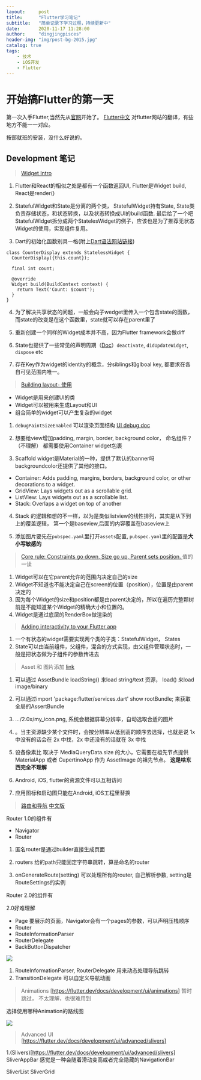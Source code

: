 ```yaml
---
layout:     post
title:      "Flutter学习笔记"
subtitle:   "简单记录下学习过程，持续更新中"
date:       2020-11-17 11:28:00
author:     "dingjingpisces"
header-img: "img/post-bg-2015.jpg"
catalog: true
tags:
    - 技术
    - iOS开发
    - Flutter
---
```



# 开始搞Flutter的第一天

第一次入手Flutter,当然先从[官网](https://flutter.dev/docs/get-started/install)开始了。
[Flutter中文](https://flutterchina.club/flutter-for-ios/) 对flutter网站的翻译，有些地方不能一一对应。

按部就班的安装，没什么好说的。

## Development 笔记

> [Widget Intro ](https://flutter.dev/docs/development/ui/widgets-intro)

1. Flutter和React的相似之处是都有一个函数返回UI, Flutter是Widget build, React是render()

2. StatefulWidget和State是分离的两个类， StatefulWidget持有State, State类负责存储状态，和状态转换，以及状态转换成UI的build函数. 最后给了一个吧StatefulWidget拆分成两个StatelesWidget的例子，应该也是为了推荐无状态Widget的使用，实现组件复用。

3. Dart的初始化函数别具一格(附上[Dart语法网站链接](http://www.geekjc.com/ebook/detail/5bbdc2b33f74c812e3ac9a18/1546846473973))

```
class CounterDisplay extends StatelessWidget {
  CounterDisplay({this.count});

  final int count;

  @override
  Widget build(BuildContext context) {
    return Text('Count: $count');
  }
}

```

4. 为了解决共享状态的问题，一般会向子wedget里传入一个包含state的函数，而state的改变是在这个函数里，state就可以存在parent里了

5. 重新创建一个同样的Widget成本并不高，因为Flutter framework会做diff

6. State也提供了一些常见的声明周期（[Doc](https://api.flutter.dev/flutter/widgets/State-class.html)）`deactivate`, `didUpdateWidget`, `dispose` etc

7. 存在Key作为widget的identity的概念，分siblings和glboal key, 都要求在各自可见范围内唯一。


> [Building layout- 使用](https://flutter.dev/docs/development/ui/layout)

- Widget是用来创建UI的类
- Widget可以被用来生成Layout和UI
- 组合简单的widget可以产生复杂的widget

1. `debugPaintSizeEnabled` 可以渲染页面结构 [UI debug doc](https://flutter.dev/docs/development/tools/devtools/inspector#debugging-layout-issues-visually)

2. 想要给view增加padding, margin, border, background color， 命名组件？（不理解） 都需要使用Container widget包裹

3. Scaffold widget是Material的一种，提供了默认的banner吗backgroundcolor还提供了其他的接口。

- Container: Adds padding, margins, borders, background color, or other decorations to a widget.
- GridView: Lays widgets out as a scrollable grid.
- ListView: Lays widgets out as a scrollable list.
- Stack: Overlaps a widget on top of another

4.  Stack 的逻辑和想的不一样，以为是类似listview的线性排列，其实是从下到上的覆盖逻辑， 第一个是baseview,后面的内容覆盖在baseview上

5. 添加图片要先在`pubspec.yaml`里打开`assets`配置, `pubspec.yaml`里的配置是**大小写敏感的**

> [Core rule: Constraints go down,  Size go up, Parent sets position. ](https://flutter.dev/docs/development/ui/layout/constraints) 值的一读

1. Widget可以在它parent允许的范围内决定自己的size
2. Widget不知道也不能决定自己在screen的位置（position），位置是由parent决定的
3. 因为每个Widget的size和position都是由parent决定的，所以在遍历完整颗树前是不能知道某个Widget的精确大小和位置的。
4. Widget是通过底层的RenderBox做渲染的

> [Adding interactivity to your Flutter app](https://flutter.dev/docs/development/ui/interactive)

1. 一个有状态的widget需要实现两个类的子类：StatefulWidget， States
2. State可以由当前组件，父组件，混合的方式实现，由父组件管理状态时，一般是把状态做为子组件的参数传进去

> Asset 和 图片添加 [link](https://flutter.dev/docs/development/ui/assets-and-images)

1. 可以通过  AssetBundle  loadString() 来load string/text 资源， load() 来load image/binary

2. 可以通过import 'package:flutter/services.dart' show rootBundle; 来获取全局的AssertBundle

3. .../2.0x/my_icon.png, 系统会根据屏幕分辨率，自动选取合适的图片

4. 。当主资源缺少某个文件时，会按分辨率从低到高的顺序去选择，也就是说 1x 中没有的话会在 2x 中找，2x 中还没有的话就在 3x 中找

5. 设备像素比 取决于 MediaQueryData.size 的大小，它需要在祖先节点提供 MaterialApp 或者 CupertinoApp 作为 AssetImage 的祖先节点。 **这是啥东西完全不理解**

6. Android, iOS, flutter的资源文件可以互相访问

7. 应用图标和启动图只能在Android, iOS工程里替换

> [路由和导航](https://medium.com/flutter/learning-flutters-new-navigation-and-routing-system-7c9068155ade) [中文版](https://blog.csdn.net/u013491829/article/details/109330086)

Router 1.0的组件有 

- Navigator
- Router

1. 匿名router是通过builder直接生成页面

2. routers 给的path只能固定字符串跳转，算是命名的router

3. onGenerateRoute(setting) 可以处理所有的router, 自己解析参数, setting是RouteSettings的实例

Router 2.0的组件有

2.0好难理解
- Page 要展示的页面，Navigator会有一个pages的参数，可以声明压栈顺序
- Router
- RouteInformationParser
- RouterDelegate
- BackButtonDispatcher


<img src="https://miro.medium.com/max/1400/1*hNt4Bc8FZBp_Gqh7iED3FA.png">

1. RouteInformationParser, RouterDelegate 用来动态处理导航跳转
2. TransitionDelegate 可以自定义导航动画


> Animations [https://flutter.dev/docs/development/ui/animations]
暂时跳过， 不太理解，也很难用到

选择使用哪种Animation的路线图

<img src="https://flutter.dev/assets/ui/animations/animation-decision-tree-cf57f0d6c1b6fd8e7ea512bd659c2f97a2f142f1137e89d1f67a5fbc1be9f2c3.png">

> Advanced UI [https://flutter.dev/docs/development/ui/advanced/slivers]

1.(Slivers)[https://flutter.dev/docs/development/ui/advanced/slivers]
SliverAppBar 感觉是一种会随着滑动变高或者完全隐藏的NavigationBar

SliverList
SliverGrid

